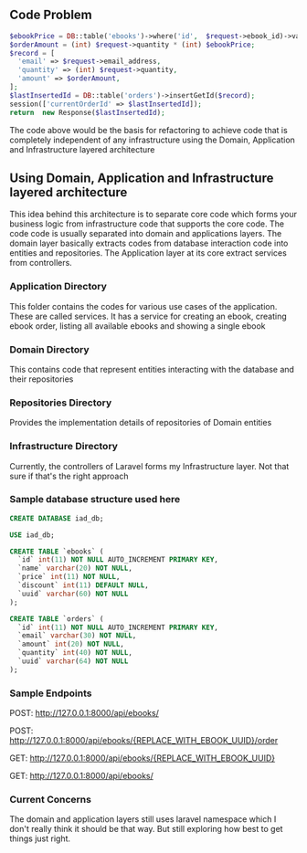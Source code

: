 ## Code Problem

```php
$ebookPrice = DB::table('ebooks')->where('id',  $request->ebook_id)->value('price');
$orderAmount = (int) $request->quantity * (int) $ebookPrice;
$record = [
  'email' => $request->email_address,
  'quantity' => (int) $request->quantity,
  'amount' => $orderAmount,
];
$lastInsertedId = DB::table('orders')->insertGetId($record);
session(['currentOrderId' => $lastInsertedId]);
return  new Response($lastInsertedId);
```

The code above would be the basis for refactoring to achieve code that is completely independent of any infrastructure using the Domain, Application and Infrastructure layered architecture

## Using Domain, Application and Infrastructure layered architecture
This idea behind this architecture is to separate core code which forms your business logic from infrastructure code that supports the core code. The code code is usually separated into domain and applications layers. The domain layer basically extracts codes from database interaction code into entities and repositories. The Application layer at its core extract services from controllers.

### Application Directory

This folder contains the codes for various use cases of the application. These are called services. It has a service for creating an ebook, creating ebook order, listing all available ebooks and showing a single ebook

### Domain Directory
This contains code that represent entities interacting with the database and their repositories

### Repositories Directory
Provides the implementation details of repositories of Domain entities

### Infrastructure Directory
Currently, the controllers of Laravel forms my Infrastructure layer.  Not that sure if that's the right approach

### Sample database structure used here

```sql
CREATE DATABASE iad_db;

USE iad_db;

CREATE TABLE `ebooks` (
  `id` int(11) NOT NULL AUTO_INCREMENT PRIMARY KEY,
  `name` varchar(20) NOT NULL,
  `price` int(11) NOT NULL,
  `discount` int(11) DEFAULT NULL,
  `uuid` varchar(60) NOT NULL
);

CREATE TABLE `orders` (
  `id` int(11) NOT NULL AUTO_INCREMENT PRIMARY KEY,
  `email` varchar(30) NOT NULL,
  `amount` int(20) NOT NULL,
  `quantity` int(40) NOT NULL,
  `uuid` varchar(64) NOT NULL
);
```

### Sample Endpoints

POST: http://127.0.0.1:8000/api/ebooks/

POST: http://127.0.0.1:8000/api/ebooks/{REPLACE_WITH_EBOOK_UUID}/order

GET: http://127.0.0.1:8000/api/ebooks/{REPLACE_WITH_EBOOK_UUID}

GET: http://127.0.0.1:8000/api/ebooks/


### Current Concerns
The domain and application layers still uses laravel namespace which I don't really think it should be that way. But still exploring how best to get things just right.